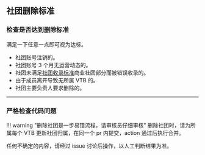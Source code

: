 ## 社团删除标准

### 检查是否达到删除标准

满足一下任意一点即可视为达标。

- 社团账号注销的。
- 社团账号 3 个月无运营动态的。
- 社团未满足[社团收录标准](https://docs.vtbs.top/basic/add-group/)商业社团部分而被错误收录的。
- 由于成员离开导致无所属 VTB 的。
- 社团主要负责人要求删除的。

---

### 严格检查代码问题

!!! warning "删除社团是一步易错流程，请审核员仔细审核"
    删除社团时，请为所属每个 VTB 更新社团归属，在同一个 pr 内提交，action 通过后执行合并。

任何不确定的内容，请经过 issue 讨论后操作，以人工判断结果为准。
